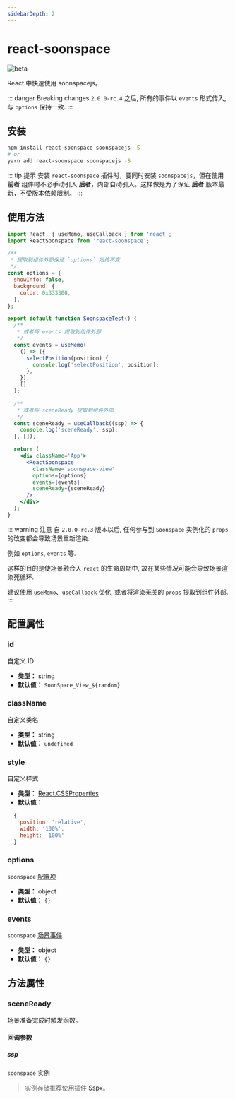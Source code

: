```yaml
---
sidebarDepth: 2
---
```


# react-soonspace

![beta](https://img.shields.io/npm/v/react-soonspace/latest.svg)

React 中快速使用 soonspacejs。

::: danger Breaking changes
`2.0.0-rc.4` 之后, 所有的事件以 `events` 形式传入, 与 `options` 保持一致.
:::

## 安装

```bash
npm install react-soonspace soonspacejs -S
# or
yarn add react-soonspace soonspacejs -S
```

::: tip 提示
安装 `react-soonspace` 插件时，要同时安装 `soonspacejs`，但在使用 **前者** 组件时不必手动引入 **后者**，内部自动引入。这样做是为了保证 **后者** 版本最新，不受版本依赖限制。
:::

<!-- 使用方法 -->

## 使用方法

```jsx
import React, { useMemo, useCallback } from 'react';
import ReactSoonspace from 'react-soonspace';

/**
 * 提取到组件外部保证 `options` 始终不变
 */
const options = {
  showInfo: false,
  background: {
    color: 0x333300,
  },
};

export default function SoonspaceTest() {
  /**
   * 或者将 events 提取到组件外部
   */
  const events = useMemo(
    () => ({
      selectPosition(position) {
        console.log('selectPosition', position);
      },
    }),
    []
  );

  /**
   * 或者将 sceneReady 提取到组件外部
   */
  const sceneReady = useCallback((ssp) => {
    console.log('sceneReady', ssp);
  }, []);

  return (
    <div className='App'>
      <ReactSoonspace
        className='soonspace-view'
        options={options}
        events={events}
        sceneReady={sceneReady}
      />
    </div>
  );
}
```

::: warning 注意
自 `2.0.0-rc.3` 版本以后, 任何参与到 `Soonspace` 实例化的 `props` 的改变都会导致场景重新渲染.

例如 `options`, `events` 等.

这样的目的是使场景融合入 `react` 的生命周期中, 故在某些情况可能会导致场景渲染死循环.

建议使用 [`useMemo`](https://zh-hans.reactjs.org/docs/hooks-reference.html#usememo)、[`useCallback`](https://zh-hans.reactjs.org/docs/hooks-reference.html#usecallback) 优化, 或者将渲染无关的 `props` 提取到组件外部.
:::

## 配置属性

### id

自定义 ID

- **类型：** string
- **默认值：** `SoonSpace_View_${random}`

### className

自定义类名

- **类型：** string
- **默认值：** `undefined`

### style

自定义样式

- **类型：** [React.CSSProperties](https://www.npmjs.com/package/csstype)
- **默认值：**

```js
  {
    position: 'relative',
    width: '100%',
    height: '100%'
  }
```

### options

`soonspace` [配置项](../../guide/config.html)

- **类型：** object
- **默认值：** `{}`

### events

`soonspace` [场景事件](../../guide/event.html)

- **类型：** object
- **默认值：** `{}`
  <!-- 方法属性 -->

## 方法属性

### sceneReady

场景准备完成时触发函数。

#### 回调参数

##### ssp

`soonspace` 实例
> 实例存储推荐使用插件 [Sspx](./sspx.html)。